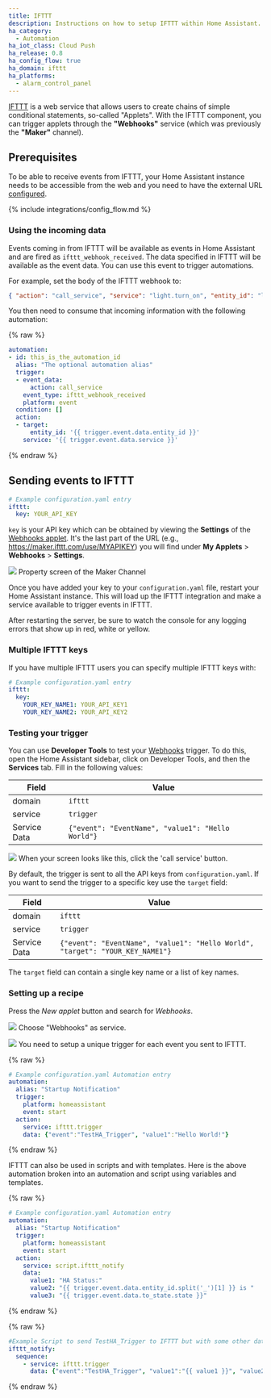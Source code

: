 ```yaml
---
title: IFTTT
description: Instructions on how to setup IFTTT within Home Assistant.
ha_category:
  - Automation
ha_iot_class: Cloud Push
ha_release: 0.8
ha_config_flow: true
ha_domain: ifttt
ha_platforms:
  - alarm_control_panel
---
```


[IFTTT](https://ifttt.com) is a web service that allows users to create chains of simple conditional statements, so-called "Applets". With the IFTTT component, you can trigger applets through the **"Webhooks"** service (which was previously the **"Maker"** channel).

## Prerequisites

To be able to receive events from IFTTT, your Home Assistant instance needs to be accessible from the web and you need to have the external URL [configured](/docs/configuration/basic).

{% include integrations/config_flow.md %}

### Using the incoming data

Events coming in from IFTTT will be available as events in Home Assistant and are fired as `ifttt_webhook_received`. The data specified in IFTTT will be available as the event data. You can use this event to trigger automations.

For example, set the body of the IFTTT webhook to:

```json
{ "action": "call_service", "service": "light.turn_on", "entity_id": "light.living_room" }
```

You then need to consume that incoming information with the following automation:

{% raw %}

```yaml
automation:
- id: this_is_the_automation_id
  alias: "The optional automation alias"
  trigger:
  - event_data:
      action: call_service
    event_type: ifttt_webhook_received
    platform: event
  condition: []
  action:
  - target:
      entity_id: '{{ trigger.event.data.entity_id }}'
    service: '{{ trigger.event.data.service }}'
```

{% endraw %}

## Sending events to IFTTT

```yaml
# Example configuration.yaml entry
ifttt:
  key: YOUR_API_KEY
```

`key` is your API key which can be obtained by viewing the **Settings** of the [Webhooks applet](https://ifttt.com/services/maker_webhooks/settings). It's the last part of the URL (e.g., https://maker.ifttt.com/use/MYAPIKEY) you will find under **My Applets** > **Webhooks** > **Settings**.

<p class='img'>
<img src='/images/integrations/ifttt/finding_key.png' />
Property screen of the Maker Channel
</p>

Once you have added your key to your `configuration.yaml` file, restart your Home Assistant instance. This will load up the IFTTT integration and make a service available to trigger events in IFTTT.

<div class='note'>
After restarting the server, be sure to watch the console for any logging errors that show up in red, white or yellow.
</div>

### Multiple IFTTT keys

If you have multiple IFTTT users you can specify multiple IFTTT keys with:

```yaml
# Example configuration.yaml entry
ifttt:
  key: 
    YOUR_KEY_NAME1: YOUR_API_KEY1
    YOUR_KEY_NAME2: YOUR_API_KEY2
```

### Testing your trigger

You can use **Developer Tools** to test your [Webhooks](https://ifttt.com/maker_webhooks) trigger. To do this, open the Home Assistant sidebar, click on Developer Tools, and then the **Services** tab. Fill in the following values:

Field | Value
----- | -----
domain | `ifttt`
service | `trigger`
Service Data | `{"event": "EventName", "value1": "Hello World"}`

<p class='img'>
<img src='/images/integrations/ifttt/testing_service.png' />
When your screen looks like this, click the 'call service' button.
</p>

By default, the trigger is sent to all the API keys from `configuration.yaml`. If you
want to send the trigger to a specific key use the `target` field:

Field | Value
----- | -----
domain | `ifttt`
service | `trigger`
Service Data | `{"event": "EventName", "value1": "Hello World", "target": "YOUR_KEY_NAME1"}`

The `target` field can contain a single key name or a list of key names.

### Setting up a recipe

Press the *New applet* button and search for *Webhooks*.

<p class='img'>
<img src='/images/integrations/ifttt/setup_service.png' />
Choose "Webhooks" as service.
</p>

<p class='img'>
<img src='/images/integrations/ifttt/setup_trigger.png' />
You need to setup a unique trigger for each event you sent to IFTTT.
</p>

{% raw %}

```yaml
# Example configuration.yaml Automation entry
automation:
  alias: "Startup Notification"
  trigger:
    platform: homeassistant
    event: start
  action:
    service: ifttt.trigger
    data: {"event":"TestHA_Trigger", "value1":"Hello World!"}
```

{% endraw %}

IFTTT can also be used in scripts and with templates. Here is the above automation broken into an automation and script using variables and templates.

{% raw %}

```yaml
# Example configuration.yaml Automation entry
automation:
  alias: "Startup Notification"
  trigger:
    platform: homeassistant
    event: start
  action:
    service: script.ifttt_notify
    data:
      value1: "HA Status:"
      value2: "{{ trigger.event.data.entity_id.split('_')[1] }} is "
      value3: "{{ trigger.event.data.to_state.state }}"
```

{% endraw %}

{% raw %}

```yaml
#Example Script to send TestHA_Trigger to IFTTT but with some other data (homeassistant UP).
ifttt_notify:
  sequence:
    - service: ifttt.trigger
      data: {"event":"TestHA_Trigger", "value1":"{{ value1 }}", "value2":"{{ value2 }}", "value3":"{{ value3 }}"}
```

{% endraw %}
